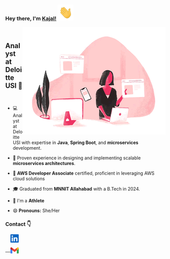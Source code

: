 ### Hey there, I'm [Kajal!](https://github.com/shahikaju7) <img height="50px" src="https://github.com/shahikaju7/shahikaju7/blob/main/shahi/waving_hand.gif">

<img align="right" alt="GIF" width="450px" src="https://github.com/shahikaju7/shahikaju7/blob/main/shahi/Kajlu.gif"/>

<br>

## Analyst at Deloitte USI :slightly_smiling_face:

<br>

- :computer: Analyst at Deloitte USI with expertise in **Java**, **Spring Boot**, and **microservices** development.

- :seedling: Proven experience in designing and implementing scalable **microservices architectures**.
 
- :iphone: **AWS Developer Associate** certified, proficient in leveraging AWS cloud solutions
- :mortar_board: Graduated from **MNNIT Allahabad** with a B.Tech in  2024.

- :dancers: I'm a **Athlete**

- :smile: **Pronouns:** She/Her


### Contact :point_down:
&nbsp; &nbsp; <a href="https://www.linkedin.com/in/kajal-shahi-b2842a208/">
    <img align="center" width="26px" src="https://github.com/shahikaju7/shahikaju7/blob/main/shahi/linkedin.jpeg" />

 
 &nbsp; &nbsp; <a href="mailto:shahikaju73@gmail.com">
    <img align="center" width="26px" src="https://github.com/shahikaju7/shahikaju7/blob/main/shahi/gmail.png" />
